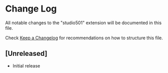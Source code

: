 # Change Log

All notable changes to the "studio501" extension will be documented in this file.

Check [Keep a Changelog](http://keepachangelog.com/) for recommendations on how to structure this file.

## [Unreleased]

- Initial release